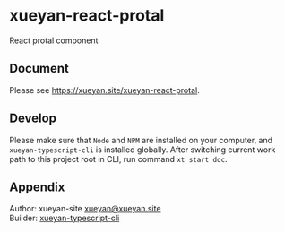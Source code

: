 # xueyan-react-protal

React protal component

## Document

Please see <https://xueyan.site/xueyan-react-protal>.

## Develop

Please make sure that `Node` and `NPM` are installed on your computer, and `xueyan-typescript-cli` is installed globally. After switching current work path to this project root in CLI, run command `xt start doc`.

## Appendix

Author: xueyan-site <xueyan@xueyan.site>  
Builder: [xueyan-typescript-cli](https://github.com/xueyan-site/xueyan-typescript-cli)  
